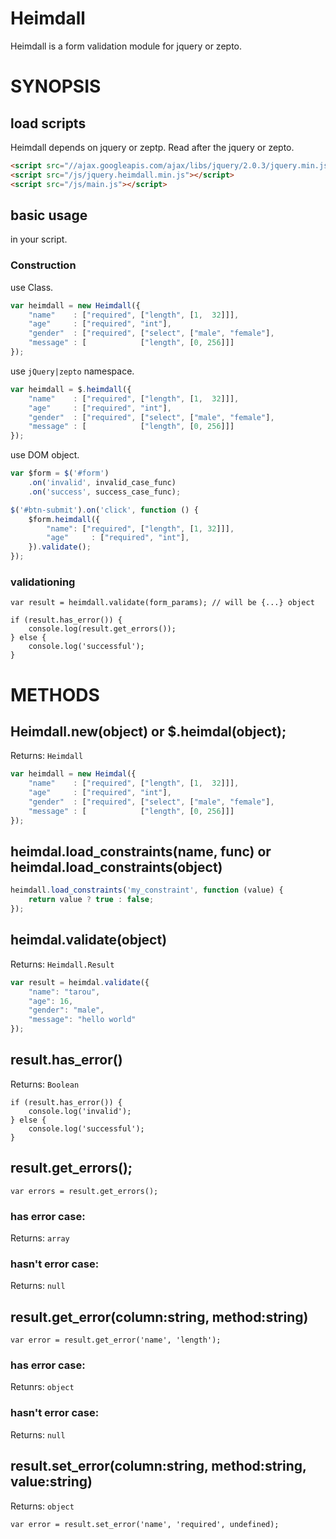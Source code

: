 # Heimdall

Heimdall is a form validation module for jquery or zepto.

# SYNOPSIS

## load scripts

Heimdall depends on jquery or zeptp. Read after the jquery or zepto.

```html
<script src="//ajax.googleapis.com/ajax/libs/jquery/2.0.3/jquery.min.js"></script>
<script src="/js/jquery.heimdall.min.js"></script>
<script src="/js/main.js"></script>
```

## basic usage

in your script.

### Construction

use Class.

```javascript
var heimdall = new Heimdall({
    "name"    : ["required", ["length", [1,  32]]],
    "age"     : ["required", "int"],
    "gender"  : ["required", ["select", ["male", "female"],
    "message" : [            ["length", [0, 256]]]
});

```

use `jQuery|zepto` namespace.

```javascript
var heimdall = $.heimdall({
    "name"    : ["required", ["length", [1,  32]]],
    "age"     : ["required", "int"],
    "gender"  : ["required", ["select", ["male", "female"],
    "message" : [            ["length", [0, 256]]]
});
```

use DOM object.

```javascript
var $form = $('#form')
    .on('invalid', invalid_case_func)
    .on('success', success_case_func);

$('#btn-submit').on('click', function () {
    $form.heimdall({
        "name": ["required", ["length", [1, 32]]],
        "age"     : ["required", "int"],
    }).validate();
});
```


### validationing

```
var result = heimdall.validate(form_params); // will be {...} object

if (result.has_error()) {
    console.log(result.get_errors());
} else {
    console.log('successful');
}
```

# METHODS

## Heimdall.new(object) or $.heimdal(object);

Returns: `Heimdall`

```javascript
var heimdall = new Heimdal({
    "name"    : ["required", ["length", [1,  32]]],
    "age"     : ["required", "int"],
    "gender"  : ["required", ["select", ["male", "female"],
    "message" : [            ["length", [0, 256]]]
});
```

## heimdal.load\_constraints(name, func) or heimdal.load\_constraints(object)

```javascript
heimdall.load_constraints('my_constraint', function (value) {
    return value ? true : false;
});
```

## heimdal.validate(object)

Returns: `Heimdall.Result`

```javascript
var result = heimdal.validate({
    "name": "tarou",
    "age": 16,
    "gender": "male",
    "message": "hello world"
});
```

## result.has\_error()

Returns: `Boolean`

```
if (result.has_error()) {
    console.log('invalid');
} else {
    console.log('successful');
}
```

## result.get\_errors();

```
var errors = result.get_errors();
```

### has error case:

Returns: `array`

### hasn't error case:

Returns: `null`

## result.get\_error(column:string, method:string)

```
var error = result.get_error('name', 'length');
```

### has error case:

Retunrs: `object`

### hasn't error case:

Returns: `null`

## result.set\_error(column:string, method:string, value:string)

Returns: `object`

```
var error = result.set_error('name', 'required', undefined);
```
